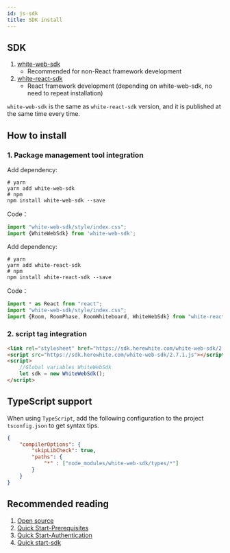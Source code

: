 ```yaml
---
id: js-sdk
title: SDK install
---
```


## SDK

1. [white-web-sdk](https://www.npmjs.com/package/white-web-sdk)
    * Recommended for non-React framework development
1. [white-react-sdk](https://www.npmjs.com/package/white-react-sdk)
    * React framework development (depending on white-web-sdk, no need to repeat installation)

`white-web-sdk` is the same as `white-react-sdk` version, and it is published at the same time every time.

## How to install

### 1. Package management tool integration

<!--DOCUSAURUS_CODE_TABS-->
<!--Develop with js sdk-->

Add dependency:

```shell
# yarn
yarn add white-web-sdk
# npm
npm install white-web-sdk --save
```

Code：

```javascript
import "white-web-sdk/style/index.css";
import {WhiteWebSdk} from 'white-web-sdk';
```

<!--Developing with react-sdk-->
Add dependency:

```shell
# yarn
yarn add white-react-sdk
# npm
npm install white-react-sdk --save
```

Code：

```javascript
import * as React from "react";
import "white-web-sdk/style/index.css";
import {Room, RoomPhase, RoomWhiteboard, WhiteWebSdk} from "white-react-sdk";
````

<!--END_DOCUSAURUS_CODE_TABS-->

### 2. script tag integration

```html
<link rel="stylesheet" href="https://sdk.herewhite.com/white-web-sdk/2.7.1.css">
<script src="https://sdk.herewhite.com/white-web-sdk/2.7.1.js"></script>
<script>
    //Global variables WhiteWebSdk
    let sdk = new WhiteWebSdk();
</script>
```

## TypeScript support

When using `TypeScript`, add the following configuration to the project `tsconfig.json` to get syntax tips.

```json
{
    "compilerOptions": {
        "skipLibCheck": true,
        "paths": {
            "*" : ["node_modules/white-web-sdk/types/*"]
        }
    }
}
```

## Recommended reading

1. [Open source](./open-source.md)
2. [Quick Start-Prerequisites](../quick-start/precondition.md)
3. [Quick Start-Authentication](../quick-start/token.md)
4. [Quick start-sdk](./quick-start/sdk.md)
